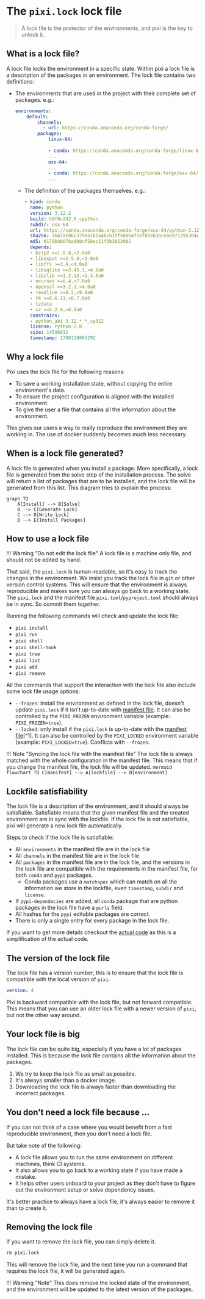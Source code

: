 # The `pixi.lock` lock file

> A lock file is the protector of the environments, and pixi is the key to unlock it.

## What is a lock file?
A lock file locks the environment in a specific state.
Within pixi a lock file is a description of the packages in an environment.
The lock file contains two definitions:
- The environments that are used in the project with their complete set of packages. e.g.:
    ```yaml
    environments:
        default:
            channels:
              - url: https://conda.anaconda.org/conda-forge/
            packages:
                linux-64:
                ...
                - conda: https://conda.anaconda.org/conda-forge/linux-64/python-3.12.2-hab00c5b_0_cpython.conda
                ...
                osx-64:
                ...
                - conda: https://conda.anaconda.org/conda-forge/osx-64/python-3.12.2-h9f0c242_0_cpython.conda
                ...
    ```
  - The definition of the packages themselves. e.g.:
      ```yaml
      - kind: conda
        name: python
        version: 3.12.2
        build: h9f0c242_0_cpython
        subdir: osx-64
        url: https://conda.anaconda.org/conda-forge/osx-64/python-3.12.2-h9f0c242_0_cpython.conda
        sha256: 7647ac06c3798a182a4bcb1ff58864f1ef81eb3acea6971295304c23e43252fb
        md5: 0179b8007ba008cf5bec11f3b3853902
        depends:
        - bzip2 >=1.0.8,<2.0a0
        - libexpat >=2.5.0,<3.0a0
        - libffi >=3.4,<4.0a0
        - libsqlite >=3.45.1,<4.0a0
        - libzlib >=1.2.13,<1.3.0a0
        - ncurses >=6.4,<7.0a0
        - openssl >=3.2.1,<4.0a0
        - readline >=8.2,<9.0a0
        - tk >=8.6.13,<8.7.0a0
        - tzdata
        - xz >=5.2.6,<6.0a0
        constrains:
        - python_abi 3.12.* *_cp312
        license: Python-2.0
        size: 14596811
        timestamp: 1708118065292
      ```

## Why a lock file
Pixi uses the lock file for the following reasons:
- To save a working installation state, without copying the entire environment's data.
- To ensure the project configuration is aligned with the installed environment.
- To give the user a file that contains all the information about the environment.

This gives our users a way to really reproduce the environment they are working in.
The use of docker suddenly becomes much less necessary.

## When is a lock file generated?
A lock file is generated when you install a package.
More specifically, a lock file is generated from the solve step of the installation process.
The solve will return a list of packages that are to be installed, and the lock file will be generated from this list.
This diagram tries to explain the process:

```mermaid
graph TD
    A[Install] --> B[Solve]
    B --> C[Generate Lock]
    C --> D[Write Lock]
    D --> E[Install Packages]
```

## How to use a lock file
!!! Warning "Do not edit the lock file"
    A lock file is a machine only file, and should not be edited by hand.

That said, the `pixi.lock` is human-readable, so it's easy to track the changes in the environment.
We insist you track the lock file in `git` or other version control systems.
This will ensure that the environment is always reproducible and makes sure you can always go back to a working state.
The `pixi.lock` and the manifest file `pixi.toml`/`pyproject.toml` should always be in sync.
So commit them together.

Running the following commands will check and update the lock file:

- `pixi install`
- `pixi run`
- `pixi shell`
- `pixi shell-hook`
- `pixi tree`
- `pixi list`
- `pixi add`
- `pixi remove`

All the commands that support the interaction with the lock file also include some lock file usage options:

- `--frozen`: install the environment as defined in the lock file, doesn't update `pixi.lock` if it isn't up-to-date with [manifest file](../reference/configuration.md). It can also be controlled by the `PIXI_FROZEN` environment variable (example: `PIXI_FROZEN=true`).
- `--locked`: only install if the `pixi.lock` is up-to-date with the [manifest file](../reference/configuration.md)[^1]. It can also be controlled by the `PIXI_LOCKED` environment variable (example: `PIXI_LOCKED=true`). Conflicts with `--frozen`.

!!! Note "Syncing the lock file with the manifest file"
    The lock file is always matched with the whole configuration in the manifest file.
    This means that if you change the manifest file, the lock file will be updated.
    ```mermaid
    flowchart TD
        C[manifest] --> A[lockfile] --> B[environment]
    ```

## Lockfile satisfiability
The lock file is a description of the environment, and it should always be satisfiable.
Satisfiable means that the given manifest file and the created environment are in sync with the lockfile.
If the lock file is not satisfiable, pixi will generate a new lock file automatically.

Steps to check if the lock file is satisfiable:
- All `environments` in the manifest file are in the lock file
- All `channels` in the manifest file are in the lock file
- All `packages` in the manifest file are in the lock file, and the versions in the lock file are compatible with the requirements in the manifest file, for both `conda` and `pypi` packages.
  - Conda packages use a `matchspec` which can match on all the information we store in the lockfile, even `timestamp`, `subdir` and `license`.
- If `pypi-dependecies` are added, all `conda` package that are python packages in the lock file have a `purls` field.
- All hashes for the `pypi` editable packages are correct.
- There is only a single entry for every package in the lock file.

If you want to get more details checkout the [actual code](https://github.com/prefix-dev/pixi/blob/main/src/lock_file/satisfiability.rs) as this is a simplification of the actual code.

## The version of the lock file
The lock file has a version number, this is to ensure that the lock file is compatible with the local version of `pixi`.
```yaml
version: 4
```
Pixi is backward compatible with the lock file, but not forward compatible.
This means that you can use an older lock file with a newer version of `pixi`, but not the other way around.

## Your lock file is big
The lock file can be quite big, especially if you have a lot of packages installed.
This is because the lock file contains all the information about the packages.

1. We try to keep the lock file as small as possible.
2. It's always smaller than a docker image.
3. Downloading the lock file is always faster than downloading the incorrect packages.

## You don't need a lock file because ...
If you can not think of a case where you would benefit from a fast reproducible environment, then you don't need a lock file.

But take note of the following:

- A lock file allows you to run the same environment on different machines, think CI systems.
- It also allows you to go back to a working state if you have made a mistake.
- It helps other users onboard to your project as they don't have to figure out the environment setup or solve dependency issues.

It's better practice to always have a lock file, it's always easier to remove it than to create it.


## Removing the lock file
If you want to remove the lock file, you can simply delete it.
```bash
rm pixi.lock
```
This will remove the lock file, and the next time you run a command that requires the lock file, it will be generated again.

!!! Warning "Note"
    This does remove the locked state of the environment, and the environment will be updated to the latest version of the packages.
